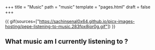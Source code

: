 +++
title = "Music"
path = "music"
template = "pages.html"
draft = false
+++

{{ gif(sources=["https://sachinsenal0x64.github.io/picx-images-hosting/pepe-listening-to-music.283fpx8jor0g.gif"]) }}

## What music am I currently listening to ?

